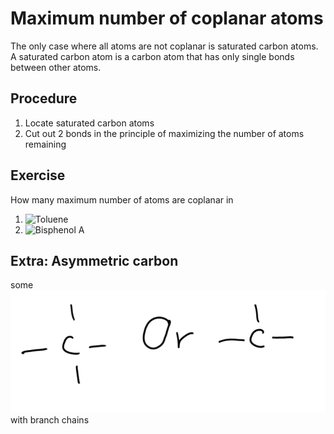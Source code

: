 # Maximum number of coplanar atoms

The only case where all atoms are not coplanar is saturated carbon atoms.
A saturated carbon atom is a carbon atom that has only single bonds between other atoms.

## Procedure
1. Locate saturated carbon atoms
2. Cut out 2 bonds in the principle of maximizing the number of atoms remaining

## Exercise
How many maximum number of atoms are coplanar in
1. ![Toluene](https://web.archive.org/web/20200923024404if_/https://upload.wikimedia.org/wikipedia/commons/thumb/2/2e/Toluol.svg/40px-Toluol.svg.png)
2. ![Bisphenol A](https://web.archive.org/web/20201104162300if_/https://upload.wikimedia.org/wikipedia/commons/thumb/6/61/Bisphenol-A-Skeletal.svg/240px-Bisphenol-A-Skeletal.svg.png)

## Extra: Asymmetric carbon

some ![](Maximum-number-of-coplanar-atoms/Shape1.png) with branch chains
